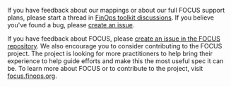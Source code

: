 <!-- markdownlint-disable MD041 -->

If you have feedback about our mappings or about our full FOCUS support plans, please start a thread in [FinOps toolkit discussions](https://aka.ms/ftk/discuss). If you believe you've found a bug, please [create an issue](https://aka.ms/ftk/idea).

If you have feedback about FOCUS, please [create an issue in the FOCUS repository](https://github.com/FinOps-Open-Cost-and-Usage-Spec/FOCUS_Spec/issues/new/choose). We also encourage you to consider contributing to the FOCUS project. The project is looking for more practitioners to help bring their experience to help guide efforts and make this the most useful spec it can be. To learn more about FOCUS or to contribute to the project, visit [focus.finops.org](https://focus.finops.org).
